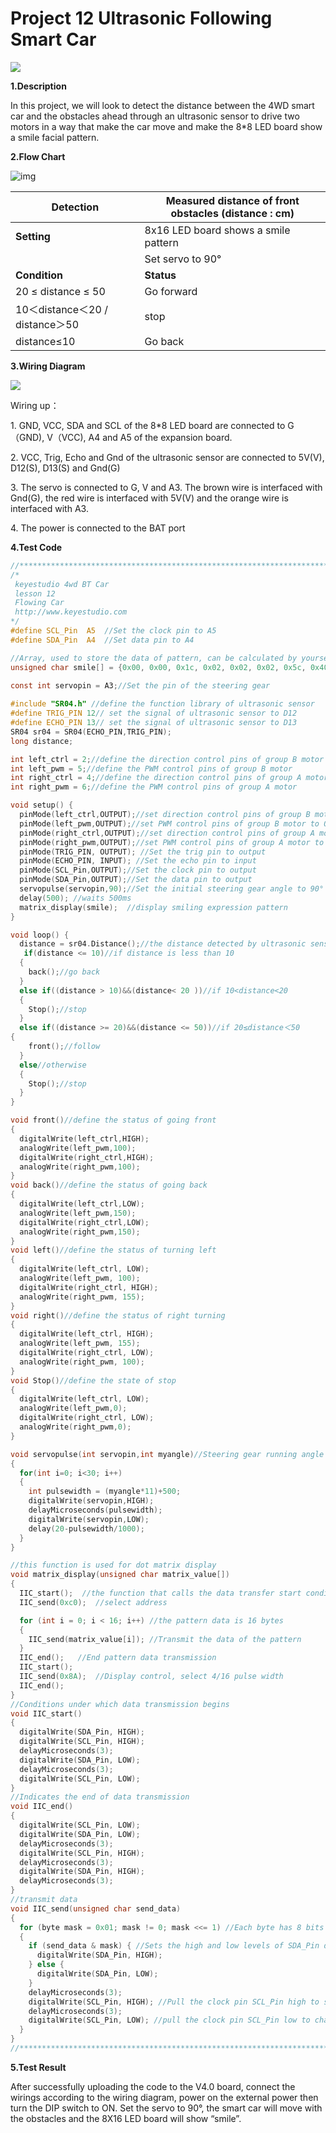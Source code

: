 # Project 12 Ultrasonic Following Smart Car

![](/media/a3beaada39eb1471b7df6d9788e2bea3.png)

**1.Description**

In this project, we will look to detect the distance between the 4WD smart car and the obstacles ahead through an ultrasonic sensor to drive two motors in a way that make the car move and make the 8*8 LED board show a smile facial pattern.



**2.Flow Chart**

![img](media/wps1.png)

| Detection                         | Measured distance of front obstacles (distance : cm) |
| --------------------------------- | ---------------------------------------------------- |
| **Setting**                       | 8x16 LED board shows a smile pattern                 |
|                                   | Set servo to 90°                                     |
| **Condition**                     | **Status**                                           |
| 20 ≤ distance ≤ 50                | Go forward                                           |
| 10＜distance＜20  /  distance＞50 | stop                                                 |
| distance≤10                       | Go back                                              |



**3.Wiring Diagram**

![](/media/568a66655a14dd34afd8cb1e6ae5951c.png)

Wiring up：

1\. GND, VCC, SDA and SCL of the 8\*8 LED board are connected to G（GND), V（VCC), A4 and A5 of the expansion board.

2\. VCC, Trig, Echo and Gnd of the ultrasonic sensor are connected to 5V(V), D12(S), D13(S) and Gnd(G)

3\. The servo is connected to G, V and A3. The brown wire is interfaced with Gnd(G), the red wire is interfaced with 5V(V) and the orange wire is interfaced with A3.

4\. The power is connected to the BAT port



**4.Test Code**

```c
//*******************************************************************************
/*
 keyestudio 4wd BT Car
 lesson 12
 Flowing Car
 http://www.keyestudio.com
*/ 
#define SCL_Pin  A5  //Set the clock pin to A5
#define SDA_Pin  A4  //Set data pin to A4

//Array, used to store the data of pattern, can be calculated by yourself or obtained from the modulus tool
unsigned char smile[] = {0x00, 0x00, 0x1c, 0x02, 0x02, 0x02, 0x5c, 0x40, 0x40, 0x5c, 0x02, 0x02, 0x02, 0x1c, 0x00, 0x00};

const int servopin = A3;//Set the pin of the steering gear
 
#include "SR04.h" //define the function library of ultrasonic sensor
#define TRIG_PIN 12// set the signal of ultrasonic sensor to D12
#define ECHO_PIN 13// set the signal of ultrasonic sensor to D13
SR04 sr04 = SR04(ECHO_PIN,TRIG_PIN);
long distance;

int left_ctrl = 2;//define the direction control pins of group B motor
int left_pwm = 5;//define the PWM control pins of group B motor
int right_ctrl = 4;//define the direction control pins of group A motor
int right_pwm = 6;//define the PWM control pins of group A motor

void setup() {
  pinMode(left_ctrl,OUTPUT);//set direction control pins of group B motor to OUTPUT
  pinMode(left_pwm,OUTPUT);//set PWM control pins of group B motor to OUTPUT
  pinMode(right_ctrl,OUTPUT);//set direction control pins of group A motor to OUTPUT
  pinMode(right_pwm,OUTPUT);//set PWM control pins of group A motor to OUTPUT
  pinMode(TRIG_PIN, OUTPUT); //Set the trig pin to output
  pinMode(ECHO_PIN, INPUT); //Set the echo pin to input
  pinMode(SCL_Pin,OUTPUT);//Set the clock pin to output
  pinMode(SDA_Pin,OUTPUT);//Set the data pin to output
  servopulse(servopin,90);//Set the initial steering gear angle to 90°
  delay(500); //waits 500ms
  matrix_display(smile);  //display smiling expression pattern  
}

void loop() {
  distance = sr04.Distance();//the distance detected by ultrasonic sensor
   if(distance <= 10)//if distance is less than 10
  {
    back();//go back
  }
  else if((distance > 10)&&(distance< 20 ))//if 10<distance<20
  {
    Stop();//stop
  }
  else if((distance >= 20)&&(distance <= 50))//if 20≤distance＜50  
{
    front();//follow
  }
  else//otherwise
  {
    Stop();//stop
  }
}

void front()//define the status of going front
{
  digitalWrite(left_ctrl,HIGH);
  analogWrite(left_pwm,100);
  digitalWrite(right_ctrl,HIGH);
  analogWrite(right_pwm,100);
}
void back()//define the status of going back
{
  digitalWrite(left_ctrl,LOW);
  analogWrite(left_pwm,150);
  digitalWrite(right_ctrl,LOW);
  analogWrite(right_pwm,150);
}
void left()//define the status of turning left
{
  digitalWrite(left_ctrl, LOW);
  analogWrite(left_pwm, 100);  
  digitalWrite(right_ctrl, HIGH);
  analogWrite(right_pwm, 155);
}
void right()//define the status of right turning
{
  digitalWrite(left_ctrl, HIGH);
  analogWrite(left_pwm, 155);
  digitalWrite(right_ctrl, LOW);
  analogWrite(right_pwm, 100);
}
void Stop()//define the state of stop
{
  digitalWrite(left_ctrl, LOW);  
  analogWrite(left_pwm,0);
  digitalWrite(right_ctrl, LOW);
  analogWrite(right_pwm,0);
}

void servopulse(int servopin,int myangle)//Steering gear running angle
{
  for(int i=0; i<30; i++)
  {
    int pulsewidth = (myangle*11)+500;
    digitalWrite(servopin,HIGH);
    delayMicroseconds(pulsewidth);
    digitalWrite(servopin,LOW);
    delay(20-pulsewidth/1000);
  }  
}

//this function is used for dot matrix display
void matrix_display(unsigned char matrix_value[])
{
  IIC_start();  //the function that calls the data transfer start condition
  IIC_send(0xc0);  //select address

  for (int i = 0; i < 16; i++) //the pattern data is 16 bytes
  {
    IIC_send(matrix_value[i]); //Transmit the data of the pattern
  }
  IIC_end();   //End pattern data transmission
  IIC_start();
  IIC_send(0x8A);  //Display control, select 4/16 pulse width
  IIC_end();
}
//Conditions under which data transmission begins
void IIC_start()
{
  digitalWrite(SDA_Pin, HIGH);
  digitalWrite(SCL_Pin, HIGH);
  delayMicroseconds(3);
  digitalWrite(SDA_Pin, LOW);
  delayMicroseconds(3);
  digitalWrite(SCL_Pin, LOW);
}
//Indicates the end of data transmission
void IIC_end()
{
  digitalWrite(SCL_Pin, LOW);
  digitalWrite(SDA_Pin, LOW);
  delayMicroseconds(3);
  digitalWrite(SCL_Pin, HIGH);
  delayMicroseconds(3);
  digitalWrite(SDA_Pin, HIGH);
  delayMicroseconds(3);
}
//transmit data
void IIC_send(unsigned char send_data)
{
  for (byte mask = 0x01; mask != 0; mask <<= 1) //Each byte has 8 bits and is checked bit by bit starting at the lowest level
  {
    if (send_data & mask) { //Sets the high and low levels of SDA_Pin depending on whether each bit of the byte is a 1 or a 0
      digitalWrite(SDA_Pin, HIGH);
    } else {
      digitalWrite(SDA_Pin, LOW);
    }
    delayMicroseconds(3);
    digitalWrite(SCL_Pin, HIGH); //Pull the clock pin SCL_Pin high to stop data transmission
    delayMicroseconds(3);
    digitalWrite(SCL_Pin, LOW); //pull the clock pin SCL_Pin low to change the SIGNAL of SDA 
  }
}
//*******************************************************************************
```



**5.Test Result**

After successfully uploading the code to the V4.0 board, connect the wirings according to the wiring diagram, power on the external power then turn the DIP switch to ON. Set the servo to 90°, the smart car will move with the obstacles and the 8X16 LED board will show “smile”.



